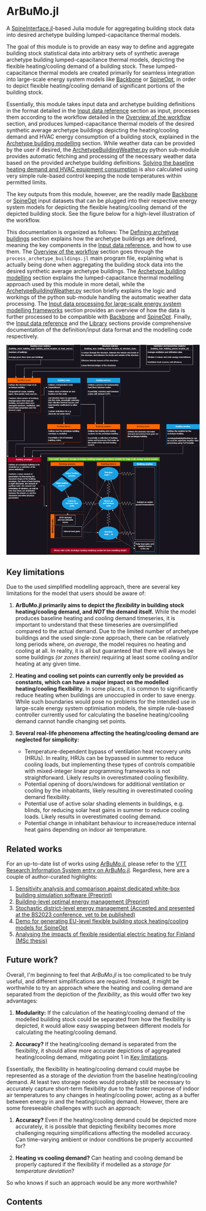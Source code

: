 # ArBuMo.jl

A [SpineInterface.jl](https://github.com/Spine-project/SpineInterface.jl)-based
Julia module for aggregating building stock data into desired
archetype building lumped-capacitance thermal models.

The goal of this module is to provide an easy way to define and aggregate
building stock statistical data into arbitrary sets of synthetic average
archetype building lumped-capacitance thermal models, depicting the flexible
heating/cooling demand of a building stock.
These lumped-capacitance thermal models are created primarily for
seamless integration into large-scale energy system models like
[Backbone](https://cris.vtt.fi/en/publications/backbone) or
[SpineOpt](https://github.com/Spine-project/SpineOpt.jl),
in order to depict flexible heating/cooling demand of significant portions
of the building stock.

Essentially, this module takes input data and archetype building definitions
in the format detailed in the [Input data reference](@ref)
section as input, processes them according to the workflow detailed in the
[Overview of the workflow](@ref) section, and produces
lumped-capacitance thermal models of the desired synthetic average archetype
buildings depicting the heating/cooling demand and HVAC energy consumption
of a building stock, explained in the [Archetype building modelling](@ref) section.
While weather data can be provided by the user if desired,
the [ArchetypeBuildingWeather.py](@ref) python sub-module provides automatic
fetching and processing of the necessary weather data based on the provided
archetype building definitions.
[Solving the baseline heating demand and HVAC equipment consumption](@ref)
is also calculated using very simple rule-based control keeping the node
temperatures within permitted limits.

The key outputs from this module, however, are the readily made
[Backbone](https://cris.vtt.fi/en/publications/backbone) or
[SpineOpt](https://github.com/Spine-project/SpineOpt.jl) input datasets
that can be plugged into their respective energy system models for
depicting the flexible heating/cooling demand of the depicted building stock.
See the figure below for a high-level illustration of the workflow.

This documentation is organized as follows:
The [Defining archetype buildings](@ref) section explains how the archetype
buildings are defined, meaning the key components in the
[Input data reference](@ref), and how to use them.
The [Overview of the workflow](@ref) section goes through the
`process_archetype_buildings.jl` main program file, explaining what is
actually being done when aggregating the building stock data into the
desired synthetic average archetype buildings.
The [Archetype building modelling](@ref) section explains the lumped-capacitance
thermal modelling approach used by this module in more detail,
while the [ArchetypeBuildingWeather.py](@ref) section briefly explains
the logic and workings of the python sub-module handling the automatic
weather data processing.
The [Input data processing for large-scale energy system modelling frameworks](@ref)
section provides an overview of how the data is further processed to be compatible
with [Backbone](https://cris.vtt.fi/en/publications/backbone)
and [SpineOpt](https://github.com/Spine-project/SpineOpt.jl).
Finally, the [Input data reference](@ref) and the [Library](@ref)
sections provide comprehensive documentation of the definition/input
data format and the modelling code respectively.

![ABMWorkflow](ABMFlow.png)


## Key limitations

Due to the used simplified modelling approach, there are several key limitations for the model that users should be aware of:

1. **ArBuMo.jl primarily aims to depict the *flexibility* in building stock heating/cooling demand, and *NOT* the demand itself.** While the model produces baseline heating and cooling demand timeseries, it is important to understand that these timeseries are oversimplified compared to the actual demand. Due to the limited number of archetype buildings and the used single-zone approach, there can be relatively long periods where, *on average*, the model requires no heating and cooling at all. In reality, it is all but guaranteed that there will always be some buildings *(or zones therein)* requiring at least some cooling and/or heating at any given time.

2. **Heating and cooling set points can currently only be provided as constants, which can have a major impact on the modelled heating/cooling flexibility.** In some places, it is common to significantly reduce heating when buildings are unoccupied in order to save energy. While such boundaries would pose no problems for the intended use in large-scale energy system optimisation models, the simple rule-based controller currently used for calculating the baseline heating/cooling demand cannot handle changing set points.

3. **Several real-life phenomena affecting the heating/cooling demand are neglected for simplicity:**
    - Temperature-dependent bypass of ventilation heat recovery units (HRUs). In reality, HRUs can be bypassed in summer to reduce cooling loads, but implementing these types of controls compatible with mixed-integer linear programming frameworks is not straightforward. Likely results in overestimated cooling flexibility.
    - Potential opening of doors/windows for additional ventilation or cooling by the inhabitants, likely resulting in overestimated cooling demand flexibility.
    - Potential use of active solar shading elements in buildings, e.g. blinds, for reducing solar heat gains in summer to reduce cooling loads. Likely results in overestimated cooling demand.
    - Potential change in inhabitant behaviour to increase/reduce internal heat gains depending on indoor air temperature.


## Related works

For an up-to-date list of works using [ArBuMo.jl](@ref),
please refer to the
[VTT Research Information System entry on ArBuMo.jl](https://cris.vtt.fi/en/publications/archetypebuildingmodeljl-a-julia-module-for-aggregating-building-).
Regardless, here are a couple of author-curated highlights:

1. [Sensitivity analysis and comparison against dedicated white-box building simulation software (Preprint)](https://zenodo.org/doi/10.5281/zenodo.7623739)
2. [Building-level optimal energy management (Preprint)](https://zenodo.org/doi/10.5281/zenodo.7767363)
3. [Stochastic district-level energy management (Accepted and presented at the BS2023 conference, yet to be published)](https://cris.vtt.fi/en/publications/stochastic-model-predictive-control-of-district-scale-building-en)
4. [Demo for generating EU-level flexible building stock heating/cooling models for SpineOpt](https://zenodo.org/doi/10.5281/zenodo.8238141)
5. [Analysing the impacts of flexible residential electric heating for Finland (MSc thesis)](https://cris.vtt.fi/en/publications/heating-demand-response-in-detached-houses-comparing-cost-savings)


## Future work?

Overall, I'm beginning to feel that *ArBuMo.jl* is too
complicated to be truly useful, and different simplifications are required.
Instead, it might be worthwhile to try an approach where the heating
and cooling demand are separated from the depiction of the *flexibility*,
as this would offer two key advantages:

1. **Modularity:** If the calculation of the heating/cooling demand of the modelled building stock could be separated from how the flexibility is depicted, it would allow easy swapping between different models for calculating the heating/cooling demand.

2. **Accuracy?** If the heating/cooling demand is separated from the flexibility, it should allow more accurate depictions of aggregated heating/cooling demand, mitigating point 1 in [Key limitations](@ref).

Essentially, the flexibility in heating/cooling demand could maybe be represented
as a storage of the *deviation* from the baseline heating/cooling demand.
At least two storage nodes would probably still be necessary to accurately
capture short-term flexibility due to the faster response of indoor air
temperatures to any changes in heating/cooling power, acting as a buffer
between energy in and the heating/cooling demand.
However, there are some foreseeable challenges with such an approach:

1. **Accuracy?** Even if the heating/cooling demand could be depicted more accurately, it is possible that depicting flexibility becomes more challenging requiring simplifications affecting the modelled accuracy. Can time-varying ambient or indoor conditions be properly accounted for?

2. **Heating vs cooling demand?** Can heating and cooling demand be properly captured if the flexibility if modelled as a *storage for temperature deviation*?

So who knows if such an approach would be any more worthwhile?


## Contents

```@contents
```